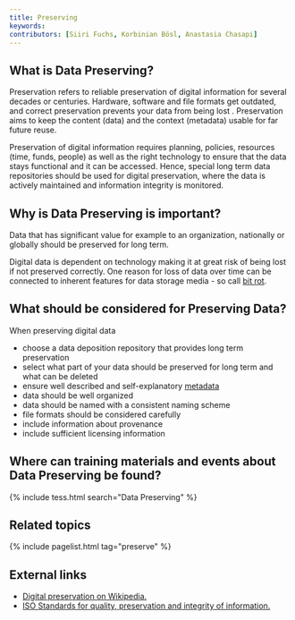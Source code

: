 ```yaml
---
title: Preserving
keywords:
contributors: [Siiri Fuchs, Korbinian Bösl, Anastasia Chasapi]
---
```


## What is Data Preserving?

Preservation refers to reliable preservation of digital information for several decades or centuries. Hardware, software and file formats get outdated, and correct preservation prevents your data from being lost . Preservation aims to keep the content (data) and the context (metadata) usable for far future reuse.

Preservation of digital information requires planning, policies, resources (time, funds, people) as well as the right technology to ensure that the data stays functional and it can be accessed. Hence, special long term data repositories should be used for digital preservation, where the data is actively maintained and information integrity is monitored.


## Why is Data Preserving is important?

Data that has significant value for example to an organization, nationally or globally should be preserved for long term.

Digital data is dependent on technology making it at great risk of being lost if not preserved correctly.  One reason for loss of data over time can be connected to inherent features for data storage media - so call [bit rot](https://en.wikipedia.org/wiki/Data_degradation).


## What should be considered for Preserving Data?

When preserving digital data

* choose a data deposition repository that provides long term preservation
* select what part of your data should be preserved for long term and what can be deleted
* ensure well described and self-explanatory [metadata](metadata_management)
* data should be well organized
* data should be named with a consistent naming scheme
* file formats should be considered carefully
* include information about provenance
* include sufficient licensing information


## Where can training materials and events about Data Preserving be found?

{% include tess.html search="Data Preserving" %}

## Related topics

{% include pagelist.html tag="preserve" %}


<!-- * Licences
* Data quality
* PIDs
* Managing files and file naming
* Checksums
* Discard data -->

## External links

* [Digital preservation on Wikipedia.](https://en.wikipedia.org/wiki/Digital_preservation)
* [ISO Standards for quality, preservation and integrity of information.](https://www.iso.org/committee/53666/x/catalogue/)
